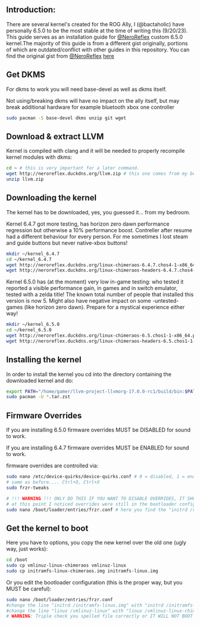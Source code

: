 ## Introduction:
There are several kernel's created for the ROG Ally, I (@bactaholic) have personally 6.5.0 to be the most stable at the time of writing this (9/20/23). This guide serves as an installation guide for [@NeroReflex](https://github.com/NeroReflex) custom 6.5.0 kernel.The majority of this guide is from a different gist originally, portions of which are outdated/conflict with other guides in this repository. You can find the original gist from [@NeroReflex](https://github.com/NeroReflex) [here](https://gist.github.com/NeroReflex/e546ca365b86d3ef226ea4a085bfae43)

## Get DKMS
For dkms to work you will need base-devel as well as dkms itself.

Not using/breaking dkms will have no impact on the ally itself, but may break additional hardware for example bluetooth xbox one controller

```sh
sudo pacman -S base-devel dkms unzip git wget
```

## Download & extract LLVM
Kernel is compiled with clang and it will be needed to properly recompile kernel modules with dkms:

```sh
cd ~ # this is very important for a later command.
wget http://neroreflex.duckdns.org/llvm.zip # this one comes from my bedroom: please be patient
unzip llvm.zip
```

## Downloading the kernel
The kernel has to be downloaded, yes, you guessed it... from my bedroom.

Kernel 6.4.7 got more testing, has horizon zero dawn performance regression but otherwise a 10% performance boost.
Contreller after resume had a different behaviour for every person. For me sometimes I lost steam and guide buttons but never native-xbox buttons!

```sh
mkdir ~/kernel_6.4.7
cd ~/kernel_6.4.7
wget http://neroreflex.duckdns.org/linux-chimeraos-6.4.7.chos4-1-x86_64.pkg.tar.zst
wget http://neroreflex.duckdns.org/linux-chimeraos-headers-6.4.7.chos4-1-x86_64.pkg.tar.zst
```

Kernel 6.5.0 has (at the moment) very low in-game testing: who tested it reported a visible performance gain, in games and in switch emulator, tested with a zelda title!
The known total number of people that installed this version is now 5.
Might also have negative impact on some -untested- games (like horizon zero dawn).
Prepare for a mystical experience either way!
```sh
mkdir ~/kernel_6.5.0
cd ~/kernel_6.5.0
wget http://neroreflex.duckdns.org/linux-chimeraos-6.5.chos1-1-x86_64.pkg.tar.zst
wget http://neroreflex.duckdns.org/linux-chimeraos-headers-6.5.chos1-1-x86_64.pkg.tar.zst
```

## Installing the kernel
In order to install the kernel you cd into the directory containing the downloaded kernel and do:

```sh
export PATH="/home/gamer/llvm-project-llvmorg-17.0.0-rc1/build/bin:$PATH"
sudo pacman -U *.tar.zst
```

## Firmware Overrides
If you are installing 6.5.0 firmware overrides MUST be DISABLED for sound to work.

If you are installing 6.4.7 firmware overrides MUST be ENABLED for sound to work.

firmware overrides are controlled via:
```sh
sudo nano /etc/device-quirks/device-quirks.conf # 0 = disabled, 1 = enabled
# same as before.... Ctrl+O, Ctrl+X
sudo frzr-tweaks

# !!! WARNING !!! ONLY DO THIS IF YOU WANT TO DISABLE OVERRIDES, IT SHOULD HOWEVER NOT BE NEEDED
# at this point I noticed overrides were still in the bootloader config file, I just:
sudo nano /boot/loader/entries/frzr.conf # here you find the "initrd /rog_ally_0x58_acpi_override" line with ally quirks and comment it (place # in front of the correct line)
```

## Get the kernel to boot
Here you have to options, you copy the new kernel over the old one (ugly way, just works):

```sh
cd /boot
sudo cp vmlinuz-linux-chimeraos vmlinuz-linux
sudo cp initramfs-linux-chimeraos.img initramfs-linux.img
```

Or you edit the bootloader configuration (this is the proper way, but you MUST be careful):
```sh
sudo nano /boot/loader/entries/frzr.conf
#change the line "initrd /initramfs-linux.img" with "initrd /initramfs-linux-chimeraos.img"
#change the line "linux /vmlinuz-linux" with "linux /vmlinuz-linux-chimeraos"
# WARNING: Triple check you spelled file correctly or IT WILL NOT BOOT AND THE CONSOLE WILL BE DEAD!!!
```

